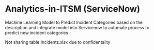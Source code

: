 # Analytics-in-ITSM (ServiceNow)
Machine Learning Model to Predict Incident Categories based on the description and integrate model into Servicenow to automate process to predict new incident categories

Not sharing table Incidents.xlsx due to confidentality 
